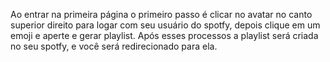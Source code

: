 Ao entrar na primeira página o primeiro passo é clicar no avatar no canto superior direito para logar com seu usuário do spotfy, depois clique em um emoji e aperte e gerar playlist. 
Após esses processos a playlist será criada no seu spotfy, e você será redirecionado para ela. 
